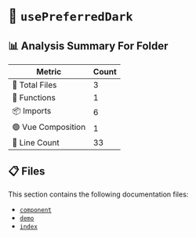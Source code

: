 # 📁 `usePreferredDark`

## 📊 Analysis Summary For Folder

| Metric | Count |
|--------|-------|
| 📁 Total Files | 3 |
| 🔧 Functions | 1 |
| 📦 Imports | 6 |
| 🟢 Vue Composition | 1 |
| 🔢 Line Count | 33 |


## 📋 Files

This section contains the following documentation files:

- [`component`](./component.md)
- [`demo`](./demo.md)
- [`index`](./index.md)